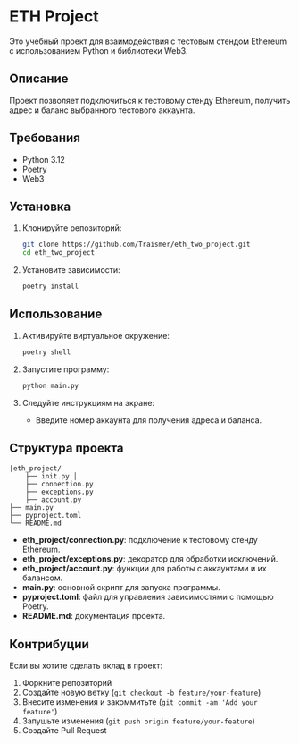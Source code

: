# ETH Project

Это учебный проект для взаимодействия с тестовым стендом Ethereum с использованием Python и библиотеки Web3.

## Описание

Проект позволяет подключиться к тестовому стенду Ethereum, получить адрес и баланс выбранного тестового аккаунта.

## Требования

- Python 3.12
- Poetry
- Web3

## Установка

1. Клонируйте репозиторий:
    ```sh
    git clone https://github.com/Traismer/eth_two_project.git
    cd eth_two_project
    ```

2. Установите зависимости:
    ```sh
    poetry install
    ```

## Использование

1. Активируйте виртуальное окружение:
    ```sh
    poetry shell
    ```

2. Запустите программу:
    ```sh
    python main.py
    ```

3. Следуйте инструкциям на экране:
    - Введите номер аккаунта для получения адреса и баланса.

## Структура проекта
    |eth_project/
        ├── init.py │ 
        ├── connection.py 
        ├── exceptions.py 
        ├── account.py
    ├── main.py 
    ├── pyproject.toml 
    └── README.md


- **eth_project/connection.py**: подключение к тестовому стенду Ethereum.
- **eth_project/exceptions.py**: декоратор для обработки исключений.
- **eth_project/account.py**: функции для работы с аккаунтами и их балансом.
- **main.py**: основной скрипт для запуска программы.
- **pyproject.toml**: файл для управления зависимостями с помощью Poetry.
- **README.md**: документация проекта.

## Контрибуции

Если вы хотите сделать вклад в проект:
1. Форкните репозиторий
2. Создайте новую ветку (`git checkout -b feature/your-feature`)
3. Внесите изменения и закоммитьте (`git commit -am 'Add your feature'`)
4. Запушьте изменения (`git push origin feature/your-feature`)
5. Создайте Pull Request